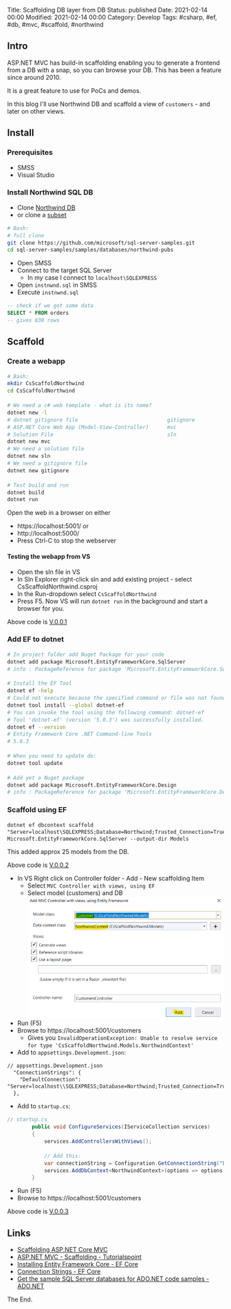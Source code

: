 Title: Scaffolding DB layer from DB
Status: published
Date: 2021-02-14 00:00
Modified: 2021-02-14 00:00
Category: Develop
Tags: #csharp, #ef, #db, #mvc, #scaffold, #northwind

## Intro

ASP.NET MVC has build-in scaffolding enabling you to generate a frontend from a DB with a snap, so you can browse your DB. This has been a feature since around 2010.  

It is a great feature to use for PoCs and demos.  

In this blog I'll use Northwind DB and scaffold a view of `customers` - and later on other views.

## Install

### Prerequisites

* SMSS
* Visual Studio

### Install Northwind SQL DB

* Clone [Northwind DB](https://github.com/Microsoft/sql-server-samples/tree/master/samples/databases/northwind-pubs)
* or clone a [subset](https://github.com/microsoft/sql-server-samples#cloning-only-a-subset-of-the-repo-with-sparse-checkout)

```bash
# Bash:
# full clone
git clone https://github.com/microsoft/sql-server-samples.git
cd sql-server-samples/samples/databases/northwind-pubs
```

* Open SMSS
* Connect to the target SQL Server
    * In my case I connect to `localhost\SQLEXPRESS`
* Open `instnwnd.sql` in SMSS
* Execute `instnwnd.sql`

```sql
-- check if we got some data
SELECT * FROM orders
-- gives 830 rows
```

## Scaffold

### Create a webapp

```bash
# Bash:
mkdir CsScaffoldNorthwind
cd CsScaffoldNorthwind

# We need a c# web template - what is its name?
dotnet new -l
# dotnet gitignore file                             gitignore                                  Config
# ASP.NET Core Web App (Model-View-Controller)      mvc                      [C#], F#          Web/MVC
# Solution File                                     sln                                        Solution
dotnet new mvc
# We need a solution file
dotnet new sln
# We need a gitignore file
dotnet new gitignore

# Test build and run
dotnet build
dotnet run
```

Open the web in a browser on either  

* https://localhost:5001/ or
* http://localhost:5000/
* Press Ctrl-C to stop the webserver

#### Testing the webapp from VS  

* Open the sln file in VS
* In Sln Explorer right-click sln and add existing project - select CsScaffoldNorthwind.csproj
* In the Run-dropdown select `CsScaffoldNorthwind`
* Press F5. Now VS will run `dotnet run` in the background and start a browser for you.

Above code is [V.0.0.1](https://github.com/rasor/CsScaffoldNorthwind/releases/tag/0.0.1)

### Add EF to dotnet

```bash
# In project folder add Nuget Package for your code
dotnet add package Microsoft.EntityFrameworkCore.SqlServer
# info : PackageReference for package 'Microsoft.EntityFrameworkCore.SqlServer' version '5.0.3' added to file \CsScaffoldNorthwind.csproj'.

# Install the EF Tool
dotnet ef -help
# Could not execute because the specified command or file was not found.
dotnet tool install --global dotnet-ef
# You can invoke the tool using the following command: dotnet-ef
# Tool 'dotnet-ef' (version '5.0.3') was successfully installed.
dotnet ef --version
# Entity Framework Core .NET Command-line Tools
# 5.0.3

# When you need to update do:
dotnet tool update

# Add yet a Nuget package
dotnet add package Microsoft.EntityFrameworkCore.Design
# info : PackageReference for package 'Microsoft.EntityFrameworkCore.Design' version '5.0.3' added to file \CsScaffoldNorthwind.csproj'.
```

### Scaffold using EF

```
dotnet ef dbcontext scaffold "Server=localhost\SQLEXPRESS;Database=Northwind;Trusted_Connection=True;" Microsoft.EntityFrameworkCore.SqlServer --output-dir Models
```

This added approx 25 models from the DB.  

Above code is [V.0.0.2](https://github.com/rasor/CsScaffoldNorthwind/releases/tag/0.0.2)

* In VS Right click on Controller folder - Add - New scaffolding Item
    * Select `MVC Controller with views, using EF`
    * Select model (customers) and DB  
    ![Scaffold Controller and View](../img/2021/2021-02-14-Scaffold01.png)  
* Run (F5)
* Browse to https://localhost:5001/customers
    * Gives you `InvalidOperationException: Unable to resolve service for type 'CsScaffoldNorthwind.Models.NorthwindContext'`
* Add to `appsettings.Development.json`:

```jsonc
// appsettings.Development.json
  "ConnectionStrings": {
    "DefaultConnection": "Server=localhost\\SQLEXPRESS;Database=Northwind;Trusted_Connection=True;"
  },
```
* Add to `startup.cs`:

```csharp
// startup.cs
        public void ConfigureServices(IServiceCollection services)
        {
            services.AddControllersWithViews();

            // Add this:
            var connectionString = Configuration.GetConnectionString("DefaultConnection");
            services.AddDbContext<NorthwindContext>(options => options.UseSqlServer(connectionString));
        }
```
* Run (F5)
* Browse to https://localhost:5001/customers

Above code is [V.0.0.3](https://github.com/rasor/CsScaffoldNorthwind/releases/tag/0.0.3)

## Links

* [Scaffolding ASP.NET Core MVC](https://www.c-sharpcorner.com/article/scaffolding-asp-net-core-mvc/)
* [ASP.NET MVC - Scaffolding - Tutorialspoint](https://www.tutorialspoint.com/asp.net_mvc/asp.net_mvc_scaffolding.htm)
* [Installing Entity Framework Core - EF Core](https://docs.microsoft.com/en-us/ef/core/get-started/overview/install)
* [Connection Strings - EF Core](https://docs.microsoft.com/en-us/ef/core/miscellaneous/connection-strings)
* [Get the sample SQL Server databases for ADO.NET code samples - ADO.NET](https://docs.microsoft.com/en-us/dotnet/framework/data/adonet/sql/linq/downloading-sample-databases#get-the-northwind-sample-database-for-sql-server)

The End.
